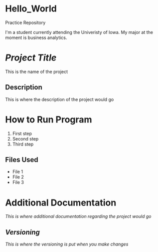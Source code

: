 # Hello_World
Practice Repository

I'm a student currently attending the Univeristy of Iowa.
My major at the moment is business analytics.

# ***Project Title***
This is the name of the project

## **Description**
This is where the description of the project would go

# **How to Run Program**
1. First step
2. Second step
3. Third step

## **Files Used**
- File 1
- File 2
- File 3

# **Additional Documentation**
*This is where additional documentation regarding the project would go*

## ***Versioning***
*This is where the versioning is put when you make changes*
